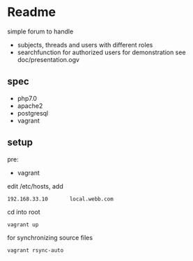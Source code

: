 # Readme
simple forum to handle 
* subjects, threads and users with different roles
* searchfunction for authorized users
for demonstration see doc/presentation.ogv
## spec
- php7.0
- apache2
- postgresql
- vagrant

## setup
pre:
- vagrant

edit /etc/hosts, add
```
192.168.33.10	    local.webb.com
```

cd into root
```
vagrant up
```
for synchronizing source files
```
vagrant rsync-auto
```
